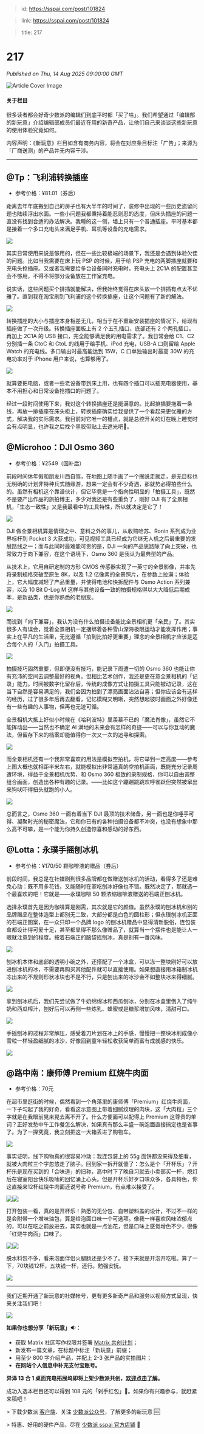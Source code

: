 > id: https://sspai.com/post/101824

> link: https://sspai.com/post/101824

> title: 217

# 217
_Published on Thu, 14 Aug 2025 09:00:00 GMT_

![Article Cover Image](https://cdnfile.sspai.com/2025/8/14/article/25b66261-6b89-115f-feab-b80610ba4678.png)  

#### **关于栏目**

很多读者都会好奇少数派的编辑们到底平时都「买了啥」。我们希望通过「编辑部的新玩意」介绍编辑部成员们最近在用的新奇产品，让他们自己来谈谈这些新玩意的使用体验究竟如何。

内容声明：《新玩意》栏目如含有商务内容，将会在对应条目标注「广告」；来源为「厂商送测」的产品并无内容干涉。

* * *

@Tp：飞利浦转换插座
-----------

-   参考价格：¥81.01（券后）

距离去年年底搬到自己的房子也有大半年的时间了，装修中出现的一些历史遗留问题也陆续浮出水面。一些小问题我都秉持着能忍则忍的态度，但床头插座的问题一直没有找到合适的办法解决。我睡的这一侧，墙上只有一个普通插座。平时基本都是接着一个多口充电头来满足手机、耳机等设备的充电需求。

![](https://cdnfile.sspai.com/2025/08/14/article/e599272288a9b2570e4251f1bc1657d3.jpeg?imageView2/2/w/1120/q/90/interlace/1/ignore-error/1/format/webp)

其实日常使用来说是够用的，但在一些比较极端的场景下，我还是会遇到体验欠佳的问题。比如当我需要在床上玩 PSP 的时候，用于给 PSP 充电的两脚插座就要和充电头抢插座。又或者我需要给多台设备同时充电时，充电头上 2C1A 的配置甚至会不够用，不得不将部分设备放在工作室充电。

说实话，这些问题买个排插就能解决，但我始终觉得在床头放一个排插有点太不优雅了。直到我在淘宝刷到飞利浦的这个转换插座，让这个问题有了新的解法。

![](https://cdnfile.sspai.com/2025/08/14/article/0805c3b4ab5676af8dd2d76d99535d58.jpeg?imageView2/2/w/1120/q/90/interlace/1/ignore-error/1/format/webp)

转换插座的大小与插座本身相差无几，相当于在不重新安装插座的情况下，给现有插座做了一次升级。转换插座面板上有 2 个五孔插口，底部还有 2 个两孔插口。再加上 2C1A 的 USB 接口，完全能够满足我的用电需求了。我日常会给 C1、C2 分别插一条 CtoC 和 CtoL 的线用于给手机、iPod 充电，USB-A 口则留给 Apple Watch 的充电线。多口输出时最高能达到 15W，C 口单独输出时最高 30W 的充电功率对于 iPhone 用户来说，也算够用了。

![](https://cdnfile.sspai.com/2025/08/14/article/52ec63b16f8e6e994da5001d52f66807.jpeg?imageView2/2/w/1120/q/90/interlace/1/ignore-error/1/format/webp)

就算要把电脑，或者一些老设备带到床上用，也有四个插口可以插充电器使用，基本不用担心和日常设备抢插口的问题了。

经过一段时间使用下来，我对这个转换插座还是挺满意的。比起排插要拖着一条线，再放一排插座在床头柜上，转换插座确实给我提供了一个看起来更优雅的方式，解决我的实际需求。我目前对它唯一的槽点，就是总控开关的灯在晚上睡觉时会有点明显，也许我之后找个黑胶带贴上去遮光吧🌝。

@Microhoo：DJI Osmo 360
----------------------

-   参考价格：¥2549（国补后）

前段时间休年假和朋友川西自驾，在地图上随手画了一个圈说走就走，是无目标也无明确的计划非特种兵式随缘游，想来一定会有不少奇遇，那就势必得拍些什么的。虽然有相机这个靠谱伙计，但它毕竟是一个指向性明显的「拍摄工具」，既然不是要产出作品的旅拍博主，多少对我还是有些重负了，刚好 DJI 有了全景相机，「生态一致性」又是我最看中的工具特性，所以就决定是它了！

![](https://cdnfile.sspai.com/2025/08/14/article/edecbe24756e69307538fc1abf5eb136.jpeg?imageView2/2/w/1120/q/90/interlace/1/ignore-error/1/format/webp)

DJI 做全景相机算是情理之中、意料之外的事儿，从收购哈苏、Ronin 系列成为业界标杆到 Pocket 3 大获成功，可见视频工具已经成为它继无人机之后最重要的发展路线之一；而与此同时最难能可贵的是，DJI 一向的产品思路除了向上突破，也常致力于向下兼容，在这个语境下，Osmo 360 是我认为最典型的产品。

从技术上，它用自研定制的方形 CMOS 传感器实现了一英寸的全景影像，并率先将录制规格突破至原生 8K，以及 1.2 亿像素的全景照片，在参数上拉满；体验上，它大幅度减轻了产品重量，并使得电池和快拆配件与 Osmo Action 系列兼容，以及 10 Bit D-Log M 这样与其他设备一致的拍摄规格得以大大降低后期成本，是新品类，也是你熟悉的老朋友。

![](https://cdnfile.sspai.com/2025/08/14/article/8b92d432826f325b84671fbe6a28979d.jpeg?imageView2/2/w/1120/q/90/interlace/1/ignore-error/1/format/webp)

而说到「向下兼容」，我认为没有什么拍摄设备能比全景相机更「亲民」了。其实很多人有误会，觉着全景相机一定捆绑着各种雪山深海极限运动才能发挥作用；事实上在平凡的生活里，无比遵循「拍到比拍好更重要」理念的全景相机才应该是适合每个人的「入门」拍摄工具。

![](https://cdnfile.sspai.com/2025/08/14/article/6bd4f10023df07cf427bd1bb42f2ae38.gif)

拍摄技巧固然重要，但即便没有技巧，能记录下周遭一切的 Osmo 360 也能让你有充沛的空间去调整最好的视角。但相比艺术创作，我还是更在意全景相机的「记录」能力。时间被数字化留存后，传统的成像方式让拍摄工具只能被动记录，这在当下自然是容易满足的，我们会因为拍到了漂亮画面沾沾自喜；但你应该会有这样的经历，过了很多年后再去翻看，记忆模糊又明晰，突然想起彼时画面之外好像还有一些有趣的人事物，但再也无迹可循。

全景相机大抵上好似小时候在《哈利波特》里羡慕不已的「魔法肖像」，虽然它不能挥动出——当然也不确定 AI 满地的未来会有怎样的奇迹——可以与你互动的魔法，但留存下来的档案却能值得你一次又一次的追寻和探索。

![](https://cdnfile.sspai.com/2025/08/14/article/5bb9baac2de51d02097d163361d00702.gif)

而全景相机还有一个我非常喜欢的用法是模拟空拍机，将它举到一定高度——参考上图大概也就相距半米左右，就能模拟出非常逼真的空拍机画面，既能充分记录周遭环境，得益于全景相机优势、和 Osmo 360 极致的录制规格，你可以自由调整组合画面，创造出各种有趣的记录。——比如这个蹦蹦跳跳欢呼雀跃但突然被窜出来狗吠吓得扭头就跑的小人。

![](https://cdnfile.sspai.com/2025/08/14/article/c11bd2adf78356d9d4980a41916724ff.jpeg?imageView2/2/w/1120/q/90/interlace/1/ignore-error/1/format/webp)

总而言之，Osmo 360 一面有着当下 DJI 最顶的技术储备，另一面也是你唾手可得、凝聚时光的秘密魔法，它和你已有的各种拍摄设备都不冲突，也没有想象中那么高不可攀，是一个能为你持久创造惊喜和感动的好东西。

@Lotta：永璞手摇刨冰机
--------------

-   参考价格：¥170/50 颗咖啡液的赠品（券后）

前段时间，我总是在社媒刷到很多品牌都在做赠送刨冰机的活动，看得多了还是难免心动：既不用多花钱，又能随时在家吃刨冰好像也不错。既然决定了，那就选一个最喜欢的吧！它就是——永璞咖啡 50 颗浓缩咖啡液赠送的石端正刨冰机。

选择永璞首先是因为咖啡算是刚需，其次就是它的颜值。虽然永璞的刨冰机和别的品牌赠品在整体造型上都别无二致，大部分都是白色的圆柱形；但永璞刨冰机正面的石端正图案，在一众只印一个品牌 logo 的刨冰机赠品中显得清新脱俗，连包装盒都设计得可爱十足，甚至都显得不那么像赠品了，就算当一个摆件也是能让人一眼就注意到的程度。按着石端正的脑袋摇刨冰，真是别有一番风味。

![](https://cdnfile.sspai.com/2025/08/14/542cd54c74e11bd6500c2cbfbd150a1e.png?imageView2/2/w/1120/q/90/interlace/1/ignore-error/1/format/webp)

刨冰机本体和底部的透明小碗之外，还搭配了一个冰盒，可以冻一整块刚好可以放进刨冰机的冰，不需要再购买其他配件就可以直接使用。如果想直接用冰箱制冰机冻出来的不规则形状冰块也不是不行，只是刨出来的冰沙会不如整块冰来得细腻。

![](https://cdnfile.sspai.com/2025/08/14/0a4f84744c73477284068e23f1e0974d.png?imageView2/2/w/1120/q/90/interlace/1/ignore-error/1/format/webp)

拿到刨冰机后，我们先尝试做了牛奶绵绵冰和西瓜刨冰，分别在冰盒里倒入了纯牛奶和西瓜榨汁，刨好后可以再倒一些炼乳、蜂蜜或是糖浆增加风味，清甜可口。

![](https://cdnfile.sspai.com/2025/08/14/ca53328468990c96430dd66248b4f047.png?imageView2/2/w/1120/q/90/interlace/1/ignore-error/1/format/webp)

手摇刨冰的过程非常解压，感受着刀片划在冰上的手感，慢慢把一整块冰削成像小雪粒一样轻盈细腻的冰沙，好像回到童年轻松收获简单而富有成就感的快乐。

![](https://cdnfile.sspai.com/2025/08/14/36e49927f1fb603148760a58b991a913.png?imageView2/2/w/1120/q/90/interlace/1/ignore-error/1/format/webp)

@路中南：康师傅 Premium 红烧牛肉面
----------------------

-   参考价格：70元

在超市里逛街的时候，偶然看到一个角落里的康师傅「Premium」红烧牛肉面，一下子勾起了我的好奇，看看这示意图上带着细腻纹理的肉块，这「大肉粒」三个字就是在我眼前晃来晃去离不开了。什么方便面可以配得上 Premium 这尊贵的单词？正好发愁中午工作餐怎么解决，如果真有那么丰盛一碗泡面直接搞定也是省事了。为了一探究竟，我立刻把这一大箱丢进了购物车。

![](https://cdnfile.sspai.com/2025/08/14/374f78e0c05ef57c4df239f092eab241.JPG?imageView2/2/w/1120/q/90/interlace/1/ignore-error/1/format/webp)

事实证明，线下购物真的很容易冲动：我连包装上的 55g 面饼都没来得及细看，就被大肉粒三个字忽悠走了脑子。回到家一拆开就傻了：怎么是个「开杯乐」？开杯乐是现在买到的「合味道」的旧称，高中时下了晚自习就去小卖部买一杯，熄灯后在寝室阳台快乐吸嗦的回忆涌上心头。但是开杯乐好歹口味众多，各具特色，你这直接来12杯红烧牛肉面还说号称 Premium，有点难以接受了。

![](https://cdnfile.sspai.com/2025/08/14/2f6895477b4e81e624980f35b6d235ce.JPG?imageView2/2/w/1120/q/90/interlace/1/ignore-error/1/format/webp)![](https://cdnfile.sspai.com/2025/08/14/2b077259a97fba8899b343e57585d743.JPG?imageView2/2/w/1120/q/90/interlace/1/ignore-error/1/format/webp)

打开包装一看，真的是开杯乐！熟悉的无分包、自带塑料盖的设计，不过不一样的是会附带一个增味油包，算是给泡面口味一个可选项。像我一样喜欢风味浓郁点的，可以在吃之前放进去，其实也就是一点油花，但是口味上感觉增色不少，很像「红烧牛肉面」口味了。

![](https://cdnfile.sspai.com/2025/08/14/c064a9f37cd0a675317edcd6be2f3e14.JPG?imageView2/2/w/1120/q/90/interlace/1/ignore-error/1/format/webp)![](https://cdnfile.sspai.com/2025/08/14/5004b2ca694dbafc48952c77d3ec9262.JPG?imageView2/2/w/1120/q/90/interlace/1/ignore-error/1/format/webp)

脱水料包不多，看来泡面伴侣火腿肠还是少不了。接下来就是开泡开吃啦。算了一下，70块钱12杯，五块钱一杯，还行。勉强安抚。

![](https://cdnfile.sspai.com/2025/08/14/2f6f42136ad7a879afe094f9af2fade6.gif)

* * *

我们近期开通了新玩意的社媒帐号，更有更多新奇产品和服务以视频方式呈现，快来关注我们吧！

![](https://cdnfile.sspai.com/2025/06/19/bd248e2ea53452a6dc50cb0b640735d8.jpeg?imageView2/2/w/1120/q/90/interlace/1/ignore-error/1/format/webp)

**如果你也想分享「新玩意」🔉：**

-   获取 Matrix 社区写作权限并签署 [Matrix 共创计划](https://sspai.com/post/72089)；
-   新发布一篇文章，在标题中标注「新玩意」前缀；
-   用至少 800 字介绍产品，并配上 2-3 张产品的实拍图片；
-   **在网站个人信息中补充支付宝账号。**

**异泽 13 合 1 桌面充电拓展坞即将上架少数派共创，**[**欢迎点击了解**](https://sspai.com/create/egiozr)**。**

成功入选本栏目还可以得到 108 元的「剁手红包」🧧。如果你有兴趣参与，就赶紧来稿吧！

\> 下载少数派 [客户端](https://sspai.com/page/client)、关注 [少数派公众号](https://sspai.com/s/J71e)，了解更多的新玩意 🆒

\> 特惠、好用的硬件产品，尽在 [少数派 sspai 官方店铺](https://shop549593764.taobao.com/?spm=a230r.7195193.1997079397.2.2ddc7e0bPqKQHc) 🛒

